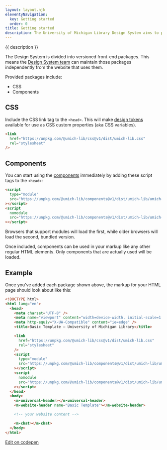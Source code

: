 ```yaml
---
layout: layout.njk
eleventyNavigation:
  key: Getting started
  order: 0
title: Getting started
description: The University of Michigan Library Design System aims to provide resources for designers and developers to build high quality and inclusive U-M Library websites that work well for everyone.
---
```


{{ description }}

The Design System is divided into versioned front-end packages. This means the [Design System team](/support) can maintain those packages independently from the website that uses them.

Provided packages include:

- CSS
- Components

## CSS

Include the CSS link tag to the `<head>`. This will make [design tokens](/design-tokens) available for use as CSS custom properties (aka CSS variables).

```html
<link
  href="https://unpkg.com/@umich-lib/css@v1/dist/umich-lib.css"
  rel="stylesheet"
/>
```

## Components

You can start using the [components](/components) immediately by adding these script tags to the `<head>`:

```html
<script
  type="module"
  src="https://unpkg.com/@umich-lib/components@v1/dist/umich-lib/umich-lib.esm.js"
></script>
<script
  nomodule
  src="https://unpkg.com/@umich-lib/components@v1/dist/umich-lib/umich-lib.js"
></script>
```

Browsers that support modules will load the first, while older browsers will load the second, bundled version.

Once included, components can be used in your markup like any other regular HTML elements. Only components that are actually used will be loaded.

## Example

Once you’ve added each package shown above, the markup for your HTML page should look about like this:

```html
<!DOCTYPE html>
<html lang="en">
  <head>
    <meta charset="UTF-8" />
    <meta name="viewport" content="width=device-width, initial-scale=1.0" />
    <meta http-equiv="X-UA-Compatible" content="ie=edge" />
    <title>Basic Template — University of Michigan Library</title>

    <link
      href="https://unpkg.com/@umich-lib/css@v1/dist/umich-lib.css"
      rel="stylesheet"
    />
    <script
      type="module"
      src="https://unpkg.com/@umich-lib/components@v1/dist/umich-lib/umich-lib.esm.js"
    ></script>
    <script
      nomodule
      src="https://unpkg.com/@umich-lib/components@v1/dist/umich-lib/umich-lib.js"
    ></script>
  </head>
  <body>
    <m-universal-header></m-universal-header>
    <m-website-header name="Basic Template"></m-website-header>

    <!-- your website content -->

    <m-chat></m-chat>
  </body>
</html>
```

<a href="https://codepen.io/team/ulibdd/pen/xxELybM" class="bg-blue-100 text-teal-400 px-4 py-3 mt-3 rounded cursor-pointer font-bold hover:shadow-outline text-base no-underline">Edit on codepen</a>
